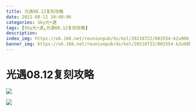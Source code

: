 ```yaml
---
title: 光遇08.12复刻攻略
date: 2021-08-12 10:40:06
categories: Sky光•遇
tags: [Sky光•遇,光遇08.12复刻攻略]
description: 
index_img: https://ok.166.net/reunionpub/ds/kol/20210722/001554-k2u90bj7ay.png?imageView&thumbnail=600x0&type=jpg
banner_img: https://ok.166.net/reunionpub/ds/kol/20210722/001554-k2u90bj7ay.png?imageView&thumbnail=600x0&type=jpg
---
```

# 光遇08.12复刻攻略
![](https://ok.166.net/reunionpub/ds/kol/20210812/095752-aujgtir0lw.png)

![](https://ok.166.net/reunionpub/ds/kol/20210812/095804-wyq0bktsa1.jpeg)

  

  

